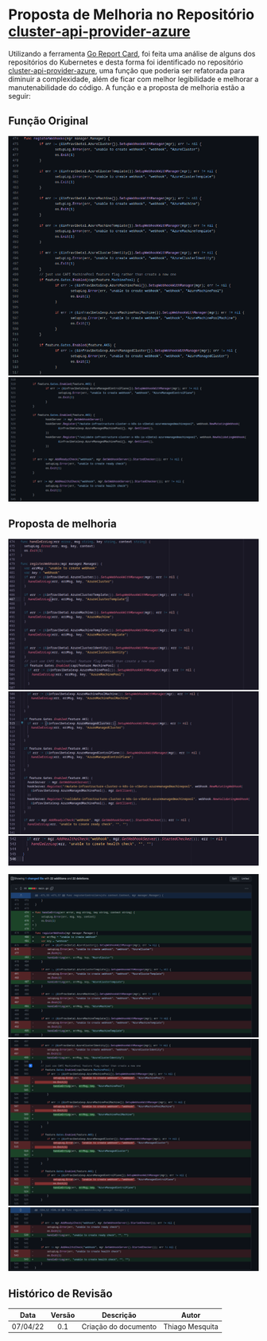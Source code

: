 # Proposta de Melhoria no Repositório [cluster-api-provider-azure](https://github.com/kubernetes-sigs/cluster-api-provider-azure)

 Utilizando a ferramenta [Go Report Card](https://goreportcard.com/), foi feita uma análise de alguns dos repositórios do Kubernetes e desta forma foi identificado no repositório [cluster-api-provider-azure](https://github.com/kubernetes-sigs/cluster-api-provider-azure), uma função que poderia ser refatorada para diminuir a complexidade, além de ficar com melhor legibilidade e melhorar a manutenabilidade do código. A função e a proposta de melhoria estão a seguir:

## Função Original

![Original Function](../../../assets/sprint5/thiago/print1.png)
![Original Function](../../../assets/sprint5/thiago/print2.png)

## Proposta de melhoria

![Refactoring Proposal](../../../assets/sprint5/thiago/print3.png)
![Refactoring Proposal](../../../assets/sprint5/thiago/print4.png)
![Refactoring Proposal](../../../assets/sprint5/thiago/print5.png)

![Comparing](../../../assets/sprint5/thiago/print6.png)
![Comparing](../../../assets/sprint5/thiago/print7.png)
![Comparing](../../../assets/sprint5/thiago/print8.png)

## Histórico de Revisão
|Data|Versão|Descrição|Autor|
|:--:|:--:|:--:|:--:|
|07/04/22|0.1|Criação do documento|Thiago Mesquita|